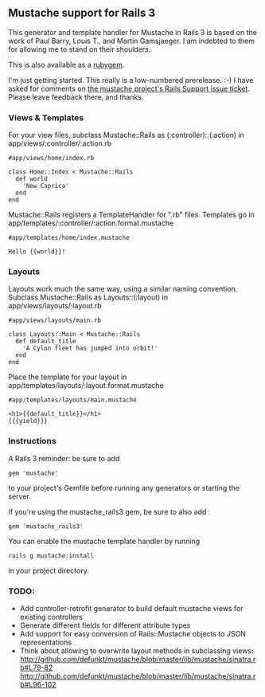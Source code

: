 ## Mustache support for Rails 3

This generator and template handler for Mustache in Rails 3 is based on the
work of Paul Barry, Louis T., and Martin Gamsjaeger. I am indebted to them for allowing me to stand on their shoulders.

This is also available as a [rubygem](http://rubygems.org/gems/mustache_rails3).

I'm just getting started. This really is a low-numbered prerelease. :-) I have asked for comments on [the mustache project's Rails Support issue ticket](http://github.com/defunkt/mustache/issues/#issue/3/comment/294928). Please leave feedback there, and thanks.

### Views & Templates

For your view files, subclass Mustache::Rails as (:controller)::(:action) in
app/views/:controller/:action.rb

<pre><code>#app/views/home/index.rb

class Home::Index &lt; Mustache::Rails
  def world
    'New Caprica'
  end
end
</code></pre>

Mustache::Rails registers a TemplateHandler for ".rb" files. Templates go in
app/templates/:controller/:action.format.mustache

<pre><code>#app/templates/home/index.mustache

Hello {{world}}!
</code></pre>

### Layouts

Layouts work much the same way, using a similar naming convention. Subclass Mustache::Rails as Layouts::(:layout) in app/views/layouts/:layout.rb

<pre><code>#app/views/layouts/main.rb

class Layouts::Main &lt; Mustache::Rails
  def default_title
    'A Cylon fleet has jumped into orbit!'
  end
end
</code></pre>

Place the template for your layout in app/templates/layouts/:layout.format.mustache

<pre><code>#app/templates/layouts/main.mustache

&lt;h1>{{default_title}}&lt;/h1>
{{{yield}}}
</code></pre>

### Instructions

A Rails 3 reminder: be sure to add
<pre><code>gem 'mustache'</code></pre>
to your project's Gemfile before running any generators or starting the server.

If you're using the mustache_rails3 gem, be sure to also add
<pre><code>gem 'mustache_rails3'</code></pre>

You can enable the mustache template handler by running
<pre><code>rails g mustache:install</code></pre>
in your project directory.

### TODO:

* Add controller-retrofit generator to build default mustache views for existing controllers
* Generate different fields for different attribute types
* Add support for easy conversion of Rails::Mustache objects to JSON representations
* Think about allowing to overwrite layout methods in subclassing views:
  http://github.com/defunkt/mustache/blob/master/lib/mustache/sinatra.rb#L79-82
  http://github.com/defunkt/mustache/blob/master/lib/mustache/sinatra.rb#L96-102
